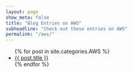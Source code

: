 ```yaml
---
layout: page
show_meta: false
title: "Blog Entries on AWS"
subheadline: "Check out these entries on AWS"
permalink: "/aws/"
---
```

<ul>
    {% for post in site.categories.AWS %}
    <li><a href="{{ site.url }}{{ post.url }}">{{ post.title }}</a></li>
    {% endfor %}
</ul>
